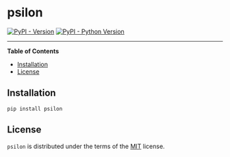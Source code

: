# psilon

[![PyPI - Version](https://img.shields.io/pypi/v/psilon.svg)](https://pypi.org/project/psilon)
[![PyPI - Python Version](https://img.shields.io/pypi/pyversions/psilon.svg)](https://pypi.org/project/psilon)

-----

**Table of Contents**

- [Installation](#installation)
- [License](#license)

## Installation

```console
pip install psilon
```

## License

`psilon` is distributed under the terms of the [MIT](https://spdx.org/licenses/MIT.html) license.
